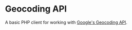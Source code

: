# Geocoding API

A basic PHP client for working with [Google's Geocoding API](https://developers.google.com/maps/documentation/geocoding).
